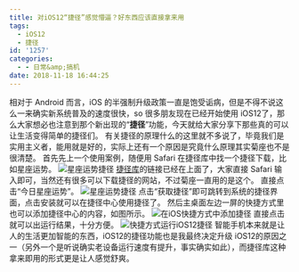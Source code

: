 ```yaml
---
title: 对iOS12“捷径”感觉懵逼？好东西应该直接拿来用
tags:
  - iOS12
  - 捷径
id: '1257'
categories:
  - - 日常&amp;搞机
date: 2018-11-18 16:44:25
---
```


相对于 Android 而言，iOS 的半强制升级政策一直是饱受诟病，但是不得不说这么一来确实新系统普及的速度很快，so 很多朋友现在已经开始使用 iOS12了，那么大家想必也注意到那个新出现的“**捷径**”功能，今天就给大家分享下那些真的可以让生活变得简单的捷径们。 有关捷径的原理什么的这里就不多说了，毕竟我们是实用主义者，能用就是好的，实际上还有一个原因是究竟什么原理其实菊座也不是很清楚。 首先先上一个使用案例，随便用 Safari 在捷径库中找一个捷径下载，比如星座运势。 ![星座运势捷径](https://i.loli.net/2018/11/18/5bf117ce10ea6.png) [捷径库](http://jiejingapp.cn)的链接已经在上面了，大家直接 Safari 输入即可，当然还有很多可以下载捷径的网站，不过菊座一直用的是这个。 直接点击“今日星座运势”。 ![星座运势捷径](https://i.loli.net/2018/11/18/5bf118eae066e.png) 点击“获取捷径”即可跳转到系统的捷径界面，点击安装就可以在捷径中心使用捷径了。 然后主桌面左边一屏的快捷方式里也可以添加捷径中心的内容，如图所示。 ![在iOS快捷方式中添加捷径](https://i.loli.net/2018/11/18/5bf1194deb200.png) 直接点击就可以出运行结果，十分方便。 ![快捷方式运行iOS12捷径](https://i.loli.net/2018/11/18/5bf1199785712.png) 智能手机本来就是让人的生活更加智能的东西，iOS12的捷径功能也是我最终决定升级 iOS12的原因之一（另外一个是听说确实老设备运行速度有提升，事实确实如此），而捷径库这种拿来即用的形式更是让人感觉舒爽。